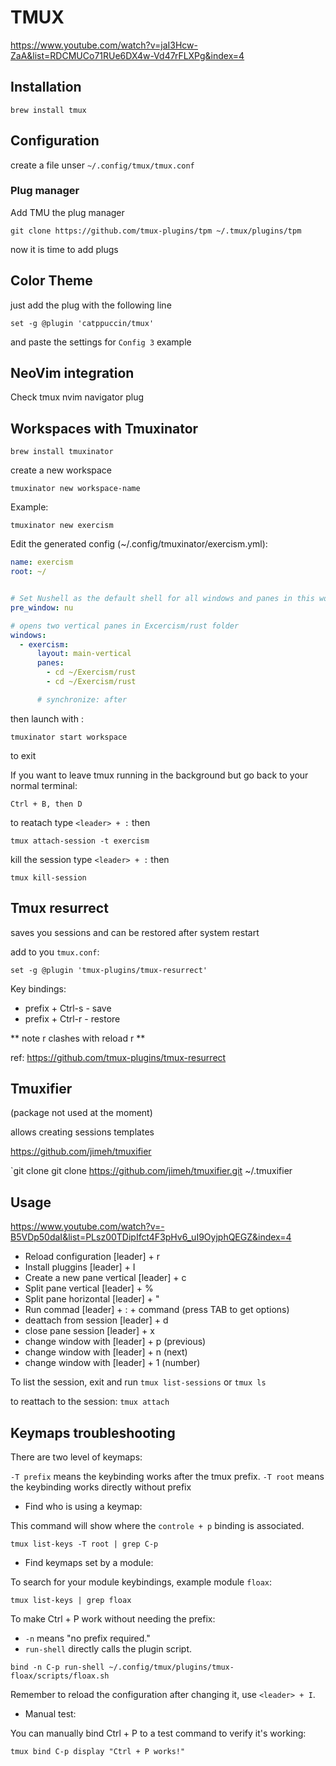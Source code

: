 # TMUX

https://www.youtube.com/watch?v=jaI3Hcw-ZaA&list=RDCMUCo71RUe6DX4w-Vd47rFLXPg&index=4

## Installation

`brew install tmux`

## Configuration

create a file unser `~/.config/tmux/tmux.conf`

### Plug manager

Add TMU the plug manager

`git clone https://github.com/tmux-plugins/tpm ~/.tmux/plugins/tpm`

now it is time to add plugs

## Color Theme

just add the plug with the following line

`set -g @plugin 'catppuccin/tmux'`

and paste the settings for `Config 3` example

## NeoVim integration

Check tmux nvim navigator plug

## Workspaces with Tmuxinator 

`brew install tmuxinator`

create a new workspace 

`tmuxinator new workspace-name`

Example: 

`tmuxinator new exercism`

Edit the generated config (~/.config/tmuxinator/exercism.yml):

```yaml
name: exercism
root: ~/


# Set Nushell as the default shell for all windows and panes in this workspace
pre_window: nu

# opens two vertical panes in Excercism/rust folder
windows:
  - exercism:
      layout: main-vertical
      panes:
        - cd ~/Exercism/rust
        - cd ~/Exercism/rust

      # synchronize: after
```

then launch with :

`tmuxinator start workspace`

to exit

If you want to leave tmux running in the background but go back to your normal
terminal:

`Ctrl + B, then D`

to reatach type `<leader> + :` then

`tmux attach-session -t exercism`

kill the session type `<leader> + :` then

`tmux kill-session`

## Tmux resurrect

saves you sessions and can be restored after system restart

add to you `tmux.conf`:

`set -g @plugin 'tmux-plugins/tmux-resurrect'`

Key bindings:

- prefix + Ctrl-s - save
- prefix + Ctrl-r - restore

** note r clashes with reload r **

ref: https://github.com/tmux-plugins/tmux-resurrect

## Tmuxifier 

(package not used at the moment)

allows creating sessions templates

https://github.com/jimeh/tmuxifier

`git clone git clone https://github.com/jimeh/tmuxifier.git ~/.tmuxifier

## Usage

https://www.youtube.com/watch?v=-B5VDp50daI&list=PLsz00TDipIfct4F3pHv6_uI9OyjphQEGZ&index=4

- Reload configuration [leader] + r
- Install pluggins [leader] + I
- Create a new pane vertical [leader] + c
- Split pane vertical [leader] + %
- Split pane horizontal [leader] + "
- Run commad [leader] + : + command (press TAB to get options)
- deattach from session [leader] + d
- close pane session [leader] + x
- change window with [leader] + p (previous)
- change window with [leader] + n (next)
- change window with [leader] + 1 (number)

To list the session, exit and run
`tmux list-sessions`
or
`tmux ls`

to reattach to the session:
`tmux attach`

## Keymaps troubleshooting

There are two level of keymaps:

`-T prefix` means the keybinding works after the tmux prefix.
`-T root` means the keybinding works directly without prefix

* Find who is using a keymap:

This command will show where the `controle + p` binding is associated.

`tmux list-keys -T root | grep C-p`

* Find keymaps set by a module:

To search for your module keybindings, example module `floax`:

`tmux list-keys | grep floax`

To make Ctrl + P work without needing the prefix:

- `-n` means "no prefix required."
- `run-shell` directly calls the plugin script.

`bind -n C-p run-shell ~/.config/tmux/plugins/tmux-floax/scripts/floax.sh`

Remember to reload the configuration after changing it, use `<leader> + I`.

* Manual test:

You can manually bind Ctrl + P to a test command to verify it's working:

`tmux bind C-p display "Ctrl + P works!"`
